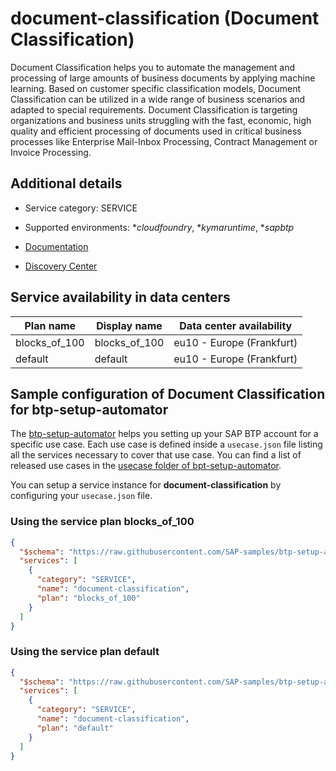 # document-classification (Document Classification)

Document Classification helps you to automate the management and processing of large amounts of business documents by applying machine learning. Based on customer specific classification models, Document Classification can be utilized in a wide range of business scenarios and adapted to special requirements. Document Classification is targeting organizations and business units struggling with the fast, economic, high quality and efficient processing of documents used in critical business processes like Enterprise Mail-Inbox Processing, Contract Management or Invoice Processing.

## Additional details
- Service category: SERVICE
- Supported environments: **cloudfoundry*, **kymaruntime*, **sapbtp*

- [Documentation](https://help.sap.com/dc)
- [Discovery Center](https://discovery-center.cloud.sap/serviceCatalog/document-classification)

## Service availability in data centers

| Plan name | Display name | Data center availability  |
|------|----------------|---------------------------|
|  blocks_of_100  |  blocks_of_100  | eu10 - Europe (Frankfurt)  |
|  default  |  default  | eu10 - Europe (Frankfurt)  |

## Sample configuration of **Document Classification** for btp-setup-automator

The [btp-setup-automator](https://github.com/SAP-samples/btp-setup-automator) helps you setting up your SAP BTP account for a specific use case. Each use case is defined inside a `usecase.json` file listing all the services necessary to cover that use case. You can find a list of released use cases in the [usecase folder of bpt-setup-automator](https://github.com/SAP-samples/btp-setup-automator/tree/main/usecases).

You can setup a service instance for **document-classification** by configuring your `usecase.json` file.

### Using the service plan **blocks_of_100**

```json
{
  "$schema": "https://raw.githubusercontent.com/SAP-samples/btp-setup-automator/main/libs/btpsa-usecase.json",
  "services": [
    {
      "category": "SERVICE",
      "name": "document-classification",
      "plan": "blocks_of_100"
    }
  ]
}
```

### Using the service plan **default**

```json
{
  "$schema": "https://raw.githubusercontent.com/SAP-samples/btp-setup-automator/main/libs/btpsa-usecase.json",
  "services": [
    {
      "category": "SERVICE",
      "name": "document-classification",
      "plan": "default"
    }
  ]
}
```

